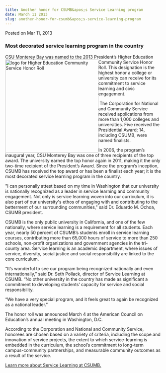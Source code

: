 ```yaml
---
title: Another honor for CSUMB&apos;s Service Learning program
date: March 11 2013
slug: another-honor-for-csumb&apos;s-service-learning-program
---
```


 



<span class="date">Posted on Mar 11, 2013    </span>
<h3>Most decorated service learning program in the country</h3>
<p>CSU Monterey Bay was named to the 2013 President&#x2019;s Higher
Education Community Service Honor&#xA0;<img alt="logo for Higher Education Community Service Honor Roll" src="https://news.csumb.edu/sites/default/files/65/attachments/news/images/03_honorroll_logo.jpg" style="float:left; width:300px; height:300px">Roll. This
designation is the highest honor a college or university can
receive for its commitment to service learning and civic
engagement.</img></p>
<p>&#xA0;The Corporation for National and Community Service
received applications from more than 1,000 colleges and
universities. Five received the Presidential Award; 14, including
CSUMB, were named finalists.</p>
<p>In 2006, the program&#x2019;s inaugural year, CSU Monterey Bay was one
of three recipients of the top award. The university earned the top
honor again in 2011, making it the only two-time recipient of the
President&#x2019;s Award. Since the program&#x2019;s inception, CSUMB has
received the top award or has been a finalist each year; it is the
most decorated service learning program in the country.</p>
<p>&quot;I can personally attest based on my time in Washington that our
university is nationally recognized as a leader in service learning
and community engagement. Not only is service learning woven into
our curriculum, it is also part of our university&apos;s ethos of
engaging with and contributing to the betterment of our surrounding
communities,&quot; said Dr. Eduardo M. Ochoa, CSUMB president.</p>
<p>CSUMB is the only public university in California, and one of
the few nationally, where service learning is a requirement for all
students. Each year, nearly 50 percent of CSUMB&#x2019;s students enroll
in service learning courses, contributing more than 65,000 hours of
service to more than 250 schools, non-profit organizations and
government agencies in the tri-county area. Service learning is an
academic department, where issues of service, diversity, social
justice and social responsibility are linked to the core
curriculum.</p>
<p>&#x201C;It&#x2019;s wonderful to see our program being recognized nationally
and even internationally,&#x201D; said Dr. Seth Pollack, director of
Service Learning at CSUMB. &#x201C;No other university in the country has
made as significant a commitment to developing students&#x2019; capacity
for service and social responsibility.</p>
<p>&#x201C;We have a very special program, and it feels great to again be
recognized as a national leader.&#x201D;</p>
<p>The honor roll was announced March 4 at the American Council on
Education&#x2019;s annual meeting in Washington, D.C.</p>
<p>According to the Corporation and National and Community Service,
honorees are chosen based on a variety of criteria, including the
scope and innovation of service projects, the extent to which
service-learning is embedded in the curriculum, the school&#x2019;s
commitment to long-term campus-community partnerships, and
measurable community outcomes as a result of the service.</p>
<p><a href="https://csumb.edu/service" rel="nofollow">Learn more
about Service Learning at CSUMB.</a></p>





```
